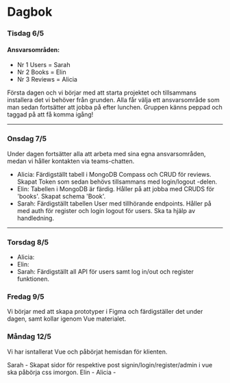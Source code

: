 # Dagbok

### Tisdag 6/5

#### Ansvarsområden:

- Nr 1 Users = Sarah
- Nr 2 Books = Elin
- Nr 3 Reviews = Alicia

Första dagen och vi börjar med att starta projektet och tillsammans installera det vi behöver från grunden. Alla får välja ett ansvarsområde som man sedan fortsätter att jobba på efter lunchen. Gruppen känns peppad och taggad på att få komma igång!

---

### Onsdag 7/5

Under dagen fortsätter alla att arbeta med sina egna ansvarsområden, medan vi håller kontakten via teams-chatten.

- Alicia: Färdigställt tabell i MongoDB Compass och CRUD för reviews. Skapat Token som sedan behövs tillsammans med login/logout -delen.
- Elin: Tabellen i MongoDB är färdig. Håller på att jobba med CRUDS för 'books'. Skapat schema 'Book'.
- Sarah: Färdigställt tabellen User med tillhörande endpoints. Håller på med auth för register och login logout för users. Ska ta hjälp av handledning. 

---
###  Torsdag 8/5

- Alicia:
- Elin:
- Sarah: Färdigställt all API för users samt log in/out och register funktionen. 

### Fredag 9/5

Vi börjar med att skapa prototyper i Figma och färdigställer det under dagen, samt kollar igenom Vue materialet. 

### Måndag 12/5

Vi har isntallerat Vue och påbörjat hemisdan för klienten.

Sarah - Skapat sidor för respektive post signin/login/register/admin i vue ska påbörja css imorgon. 
Elin -
Alicia -